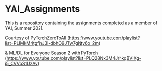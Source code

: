 # YAI_Assignments

This is a repository containing the assignments completed as a member of YAI, Summer 2021.

Courtesy of PyTorchZeroToAll (https://www.youtube.com/playlist?list=PLlMkM4tgfjnJ3I-dbhO9JTw7gNty6o_2m) 

& ML/DL for Everyone Season 2 with PyTorch (https://www.youtube.com/playlist?list=PLQ28Nx3M4JrhkqBVIXg-i5_CVVoS1UzAv)
